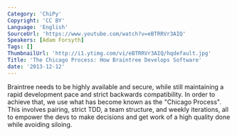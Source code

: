 ```yaml
---
Category: 'ChiPy'
Copyright: 'CC BY'
Language: 'English'
SourceUrl: 'https://www.youtube.com/watch?v=eBTRRVr3AIQ'
Speakers: [Adam Forsyth]
Tags: []
ThumbnailUrl: 'http://i1.ytimg.com/vi/eBTRRVr3AIQ/hqdefault.jpg'
Title: 'The Chicago Process: How Braintree Develops Software'
date: '2013-12-12'
---
```

Braintree needs to be highly available and secure, while still maintaining a rapid development pace and strict backwards compatibility. In order to achieve that, we use what has become known as the "Chicago Process". This involves pairing, strict TDD, a team structure, and weekly iterations, all to empower the devs to make decisions and get work of a high quality done while avoiding siloing.